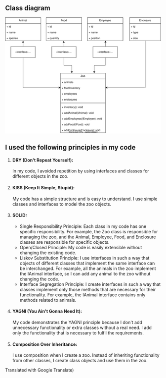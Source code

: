 ## Class diagram

![Class_diagram](diagram.svg)

## I used the following principles in my code

1. #### DRY (Don't Repeat Yourself):

   In my code, I avoided repetition by using interfaces and classes for different objects in the zoo.

2. #### KISS (Keep It Simple, Stupid):

   My code has a simple structure and is easy to understand. I use simple classes and interfaces to model the zoo objects.

3. #### SOLID:
    - Single Responsibility Principle: Each class in my code has one specific responsibility. For example, the Zoo class is responsible for managing the zoo, and the Animal, Employee, Food, and Enclosure classes are responsible for specific objects.
    - Open/Closed Principle: My code is easily extensible without changing the existing code.
    - Liskov Substitution Principle: I use interfaces in such a way that objects of different classes that implement the same interface can be interchanged. For example, all the animals in the zoo implement the IAnimal interface, so I can add any animal to the zoo without changing the code.
    - Interface Segregation Principle: I create interfaces in such a way that classes implement only those methods that are necessary for their functionality. For example, the IAnimal interface contains only methods related to animals.

4. #### YAGNI (You Ain't Gonna Need It):

   My code demonstrates the YAGNI principle because I don't add unnecessary functionality or extra classes without a real need. I add only the functionality that is necessary to fulfil the requirements.

5. #### Composition Over Inheritance:

   I use composition when I create a zoo. Instead of inheriting functionality from other classes, I create class objects and use them in the zoo.

Translated with Google Translate)